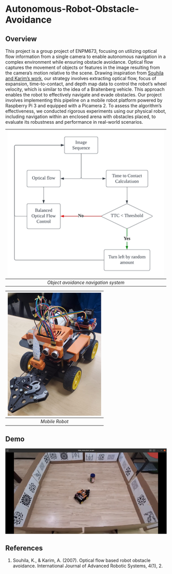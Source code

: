 # Autonomous-Robot-Obstacle-Avoidance
## Overview
This project is a group project of ENPM673, focusing on utilizing optical flow information from a single camera to enable autonomous navigation in a complex environment while ensuring obstacle avoidance. Optical flow captures the movement of objects or features in the image resulting from the camera’s motion relative to the scene. Drawing inspiration from [Souhila and Karim’s work](http://journals.sagepub.com/doi/pdf/10.5772/5715), our strategy involves extracting optical flow, focus of expansion, time-to-contact, and depth map data to control the robot’s wheel velocity, which is similar to the idea of a Braitenberg vehicle. This approach enables the robot to effectively navigate and evade obstacles. Our project involves implementing this pipeline on a mobile robot platform powered by Raspberry Pi 3 and equipped with a Picamera 2. To assess the algorithm’s effectiveness, we conducted rigorous experiments using our physical robot, including navigation within an enclosed arena with obstacles placed, to evaluate its robustness and performance in real-world scenarios.

| ![](./Figures/pipline.png)| 
|:--:| 
| *Object avoidance navigation system* |

| ![](./Figures/Mobile_robot.png)| 
|:--:| 
| *Mobile Robot* |

## Demo
[![](Figures/Optical-flow-robot.png)](https://youtu.be/3mkH4Dtg3aQ)


## References
1. Souhila, K., & Karim, A. (2007). Optical flow based robot obstacle avoidance. International Journal of Advanced Robotic Systems, 4(1), 2.